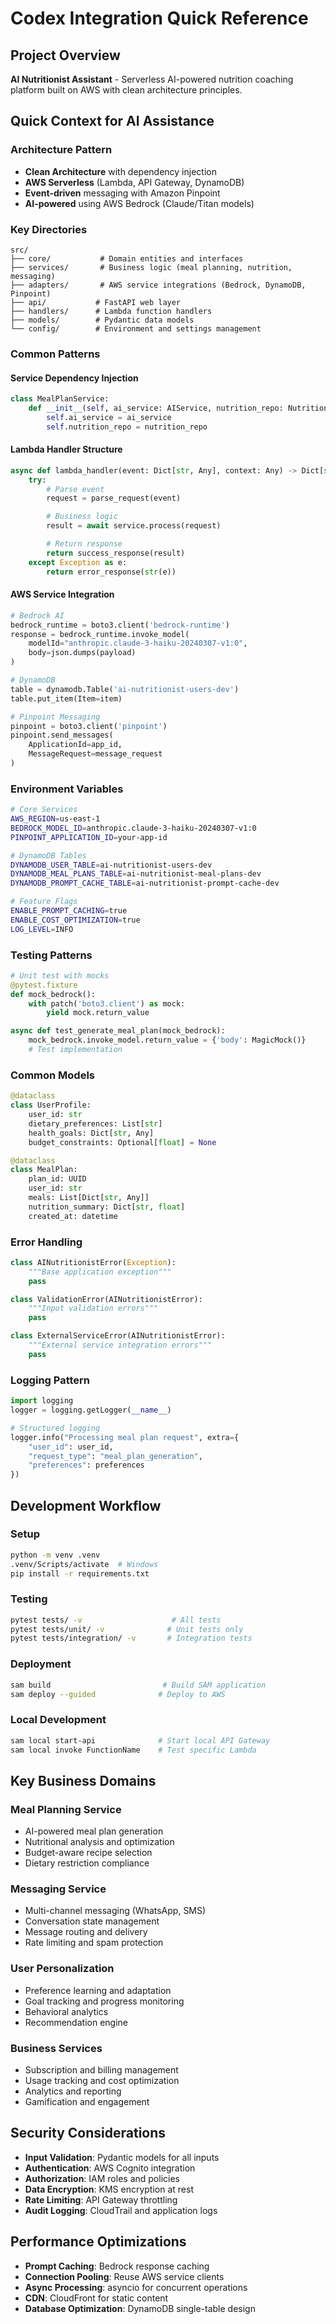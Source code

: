 # Codex Integration Quick Reference

## Project Overview

**AI Nutritionist Assistant** - Serverless AI-powered nutrition coaching platform built on AWS with clean architecture principles.

## Quick Context for AI Assistance

### Architecture Pattern

- **Clean Architecture** with dependency injection
- **AWS Serverless** (Lambda, API Gateway, DynamoDB)
- **Event-driven** messaging with Amazon Pinpoint
- **AI-powered** using AWS Bedrock (Claude/Titan models)

### Key Directories

```
src/
├── core/           # Domain entities and interfaces
├── services/       # Business logic (meal planning, nutrition, messaging)
├── adapters/       # AWS service integrations (Bedrock, DynamoDB, Pinpoint)
├── api/           # FastAPI web layer
├── handlers/      # Lambda function handlers
├── models/        # Pydantic data models
└── config/        # Environment and settings management
```

### Common Patterns

#### Service Dependency Injection

```python
class MealPlanService:
    def __init__(self, ai_service: AIService, nutrition_repo: NutritionRepository):
        self.ai_service = ai_service
        self.nutrition_repo = nutrition_repo
```

#### Lambda Handler Structure

```python
async def lambda_handler(event: Dict[str, Any], context: Any) -> Dict[str, Any]:
    try:
        # Parse event
        request = parse_request(event)

        # Business logic
        result = await service.process(request)

        # Return response
        return success_response(result)
    except Exception as e:
        return error_response(str(e))
```

#### AWS Service Integration

```python
# Bedrock AI
bedrock_runtime = boto3.client('bedrock-runtime')
response = bedrock_runtime.invoke_model(
    modelId="anthropic.claude-3-haiku-20240307-v1:0",
    body=json.dumps(payload)
)

# DynamoDB
table = dynamodb.Table('ai-nutritionist-users-dev')
table.put_item(Item=item)

# Pinpoint Messaging
pinpoint = boto3.client('pinpoint')
pinpoint.send_messages(
    ApplicationId=app_id,
    MessageRequest=message_request
)
```

### Environment Variables

```bash
# Core Services
AWS_REGION=us-east-1
BEDROCK_MODEL_ID=anthropic.claude-3-haiku-20240307-v1:0
PINPOINT_APPLICATION_ID=your-app-id

# DynamoDB Tables
DYNAMODB_USER_TABLE=ai-nutritionist-users-dev
DYNAMODB_MEAL_PLANS_TABLE=ai-nutritionist-meal-plans-dev
DYNAMODB_PROMPT_CACHE_TABLE=ai-nutritionist-prompt-cache-dev

# Feature Flags
ENABLE_PROMPT_CACHING=true
ENABLE_COST_OPTIMIZATION=true
LOG_LEVEL=INFO
```

### Testing Patterns

```python
# Unit test with mocks
@pytest.fixture
def mock_bedrock():
    with patch('boto3.client') as mock:
        yield mock.return_value

async def test_generate_meal_plan(mock_bedrock):
    mock_bedrock.invoke_model.return_value = {'body': MagicMock()}
    # Test implementation
```

### Common Models

```python
@dataclass
class UserProfile:
    user_id: str
    dietary_preferences: List[str]
    health_goals: Dict[str, Any]
    budget_constraints: Optional[float] = None

@dataclass
class MealPlan:
    plan_id: UUID
    user_id: str
    meals: List[Dict[str, Any]]
    nutrition_summary: Dict[str, float]
    created_at: datetime
```

### Error Handling

```python
class AINutritionistError(Exception):
    """Base application exception"""
    pass

class ValidationError(AINutritionistError):
    """Input validation errors"""
    pass

class ExternalServiceError(AINutritionistError):
    """External service integration errors"""
    pass
```

### Logging Pattern

```python
import logging
logger = logging.getLogger(__name__)

# Structured logging
logger.info("Processing meal plan request", extra={
    "user_id": user_id,
    "request_type": "meal_plan_generation",
    "preferences": preferences
})
```

## Development Workflow

### Setup

```bash
python -m venv .venv
.venv/Scripts/activate  # Windows
pip install -r requirements.txt
```

### Testing

```bash
pytest tests/ -v                    # All tests
pytest tests/unit/ -v              # Unit tests only
pytest tests/integration/ -v       # Integration tests
```

### Deployment

```bash
sam build                         # Build SAM application
sam deploy --guided              # Deploy to AWS
```

### Local Development

```bash
sam local start-api              # Start local API Gateway
sam local invoke FunctionName    # Test specific Lambda
```

## Key Business Domains

### Meal Planning Service

- AI-powered meal plan generation
- Nutritional analysis and optimization
- Budget-aware recipe selection
- Dietary restriction compliance

### Messaging Service

- Multi-channel messaging (WhatsApp, SMS)
- Conversation state management
- Message routing and delivery
- Rate limiting and spam protection

### User Personalization

- Preference learning and adaptation
- Goal tracking and progress monitoring
- Behavioral analytics
- Recommendation engine

### Business Services

- Subscription and billing management
- Usage tracking and cost optimization
- Analytics and reporting
- Gamification and engagement

## Security Considerations

- **Input Validation**: Pydantic models for all inputs
- **Authentication**: AWS Cognito integration
- **Authorization**: IAM roles and policies
- **Data Encryption**: KMS encryption at rest
- **Rate Limiting**: API Gateway throttling
- **Audit Logging**: CloudTrail and application logs

## Performance Optimizations

- **Prompt Caching**: Bedrock response caching
- **Connection Pooling**: Reuse AWS service clients
- **Async Processing**: asyncio for concurrent operations
- **CDN**: CloudFront for static content
- **Database Optimization**: DynamoDB single-table design
